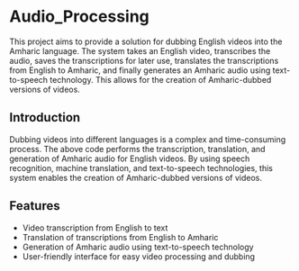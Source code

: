 # Audio_Processing

This project aims to provide a solution for dubbing English videos into the Amharic language. The system takes an English video, transcribes the audio, saves the transcriptions for later use, translates the transcriptions from English to Amharic, and finally generates an Amharic audio using text-to-speech technology. This allows for the creation of Amharic-dubbed versions of videos.

## Introduction

Dubbing videos into different languages is a complex and time-consuming process. The above code performs the transcription, translation, and generation of Amharic audio for English videos. By using speech recognition, machine translation, and text-to-speech technologies, this system enables the creation of Amharic-dubbed versions of videos.

## Features

- Video transcription from English to text
- Translation of transcriptions from English to Amharic
- Generation of Amharic audio using text-to-speech technology
- User-friendly interface for easy video processing and dubbing
